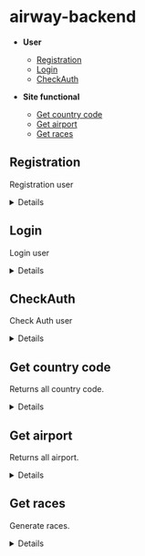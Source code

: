 # airway-backend

- **User**
    - [Registration](https://github.com/top-aleksei/airway-backend#registration)
    - [Login](https://github.com/top-aleksei/airway-backend#login)
    - [CheckAuth](https://github.com/top-aleksei/airway-backend#check-auth)

- **Site functional**
    - [Get country code](https://github.com/top-aleksei/airway-backend#get-country-code)
    - [Get airport](https://github.com/top-aleksei/airway-backend#get-airport)
    - [Get races](https://github.com/top-aleksei/airway-backend#get-races)




**Registration**
----
Registration user

<details>

* **URL**

    /auth/registration

* **Method:**

    `POST`

* **Headers:**

'Content-Type': 'application/json'

*  **URL Params**

    None

* **Query Params**

    None

* **Data Params**
  ```json
      {
      "firstName": "John",
      "lastName": "Doe",
      "email": "johndoe@example.com",
      "password": "password123",
      "dateBirth": "1990-01-01",
      "sex": "male",
      "countryCode": "US",
      "phoneNumber": "1234567890",
      "citizenship": "American"
      }
  ```
* **Success Response:**

  * **Code:** 200 OK <br />
    **Content:** 
    ```json
        {"message":"Registration complete"}
    ```
 
* **Error Response:**

    {message: `Registration error`}
      
    or

**Code:** 409 conflict <br />

    {message: `This email is already exists`}
  
* **Notes:**

    None

</details>



**Login**
----
Login user

<details>

* **URL**

    /auth/login

* **Method:**

    `POST`

* **Headers:**

'Content-Type': 'application/json'

*  **URL Params**

    None

* **Query Params**

    None

* **Data Params**
  ```json
      {
      "email": "johndoe@example.com",
      "password": "password123",
      }
  ```
* **Success Response:**

  * **Code:** 200 OK <br />
    **Content:** 
    ```json
        {
          "token": "eyJhbGciOiJIUzI1NiIsInR5cCI6IkpXVCJ9.eyJpZCI6IjY0NDk5MzEzYjhlY2MyODQ5MTExMGU0OSIsImlhdCI6MTY4MjY2MTg5OSwiZXhwIjoxNjgyNzQ4Mjk5fQ.Pz6nSo4yO3mqxV1yWVa8-odqnTQASouZ4PA7Hivj8sI",
          "userId": "64499313b8ecc28491110e49",
          "userProfile": {
              "firstName": "John",
              "lastName": "Doe",
              "email": "johndoe@example.com",
              "dateBirth": "Mon Jan 01 1990 01:00:00 GMT+0100 (Central European Standard Time)",
              "sex": "male",
              "countryCode": "US",
              "phoneNumber": 1234567890,
              "citizenship": "American"
          }
        }
    ```
 
* **Error Response:**

    {message: `User johndoa@example.com not found`}
      
    or
  
    {message: `Password not valid`}
      
    or
  
    {message: `Login error`}
  
* **Notes:**

    None

</details>


**CheckAuth**
----
Check Auth user

<details>

* **URL**

    /auth/check-auth

* **Method:**

    `GET`

* **Headers:**

'Content-Type': 'application/json'
'Authorization': 'Bearer eyJhbGciOiJIUzI1NiIsInR5cCI6IkpXVCJ9.eyJpZCI6IjY0NDk5MzEzYjhlY2MyODQ5MTExMGU0OSIsImlhdCI6MTY4MjY2MTY1NCwiZXhwIjoxNjgyNzQ4MDU0fQ.-CdxY4BSsBx32BIcb7RiIjOXZGueamNbKj2rnBY10pc'

*  **URL Params**

    None

* **Query Params**

      ```json
      "id":"jsdhfbcseh7yy32dLKJ"
  ```

* **Data Params**

    None

* **Success Response:**

  * **Code:** 200 OK <br />
    **Content:** 
    ```json
    {
      "firstName": "John",
      "lastName": "Doe",
      "email": "johndoe@example.com",
      "dateBirth": "Mon Jan 01 1990 01:00:00 GMT+0100 (Central European Standard Time)",
      "sex": "male",
      "countryCode": "US",
      "phoneNumber": 1234567890,
      "citizenship": "American"
    }
    ```
 
* **Error Response:**

    {message: `You are not authorized to perform this operation`}
      
    or
  
    {message: `User not found`}
     
    or
  
    {message: `Check auth error`}


  
* **Notes:**

    None

</details>



**Get country code**
----
Returns all country code.

<details>

* **URL**

    /country-codes

* **Method:**

    `GET`

* **Headers:**

'Content-Type': 'application/json'

*  **URL Params**

    None

* **Query Params**

    

* **Data Params**

    None

* **Success Response:**

  * **Code:** 200 OK <br />
    **Content:** 
    ```json
        [   
          {
          "country": "Australia",
          "code": "+61"
          },
          {
          "country": "Austria",
          "code": "+43"
          },
          {
          "country": "Azerbaijan",
          "code": "+994"
          },
                
        ]
    ```
 
* **Error Response:**

    {message: `Get all country codes error`}
  
* **Notes:**

    None

</details>


**Get airport**
----
Returns all airport.

<details>

* **URL**

    /airports

* **Method:**

    `GET`

* **Headers:**

'Content-Type': 'application/json'

*  **URL Params**

    None

* **Query Params**

    None

* **Data Params**

    None

* **Success Response:**

  * **Code:** 200 OK <br />
    **Content:** 
    ```json
        [
          {
            "code": "AMS",
            "name": "Amsterdam Airport Schiphol",
            "city": "Amsterdam",
            "country": "Netherlands"
            },
            {
            "code": "CDG",
            "name": "Paris-Charles de Gaulle Airport",
            "city": "Paris",
            "country": "France"
          },
        ]
    ```
 
* **Error Response:**

    {message: `Get all airports error`}
  
* **Notes:**

    None

</details>


**Get races**
----
Generate races.

<details>

* **URL**

    /races

* **Method:**

    `GET`

* **Headers:**

'Content-Type': 'application/json'

*  **URL Params**

    None

* **Query Params**

    "departureAirportCode":"string"
      
     "arrivalAirportCode":"string" 
       
     "departureDate":"string"
       
     "returnDate":"string";
       
     "roundTrip":"number"; (0 or 1)
       
     "countAdult":"number";
       
     "countChildren":"number";
       
     "countInfant":"number";
       
     "amountRace":"number";
       

     example /races?departureAirportCode=WAW&arrivalAirportCode=DUB&departureDate=2023-04-27T00:00:00.000Z&returnDate=2023-04-28T00:00:00.000Z&roundTrip=1&countAdult=2&countChildren=3&countInfant=2&amountRace=1

* **Data Params**

    None

* **Success Response:**

  * **Code:** 200 OK <br />
    **Content:** 
    ```json
        {
          "departureAirportCode": "WAW",
          "departureAirportName": "Warsaw Chopin Airport",
          "departureAirportCity": "Warsaw",
          "departureAirportCountry": "Poland",
          "timeZoneDepartureAirport": 2,
          "arrivalAirportCode": "DUB",
          "arrivalAirportName": "Dublin Airport",
          "arrivalAirportCity": "Dublin",
          "arrivalAirportCountry": "Ireland",
          "timeZoneArrivalAirport": 1,
          "flightTime": 140,
          "races": [
              {
                  "departureDateTime": "2023-04-27T15:20:00.000Z",
                  "arrivalDateTime": "2023-04-27T16:40:00.000Z",
                  "seatNumbers": [
                      "22d",
                      "23d",
                      "24d",
                      "25d",
                      "26d"
                  ],
                  "freeSeats": 8,
                  "costTicket": "151.54",
                  "numberRace": "DL3534"
              }
          ],
          "returnRaces": {
              "flights": [
                  [
                      {
                          "departureDateTime": "2023-04-28T15:20:00.000Z",
                          "arrivalDateTime": "2023-04-28T18:40:00.000Z",
                          "seatNumbers": [
                              "37d",
                              "38d",
                              "39d",
                              "40d",
                              "41d"
                          ],
                          "freeSeats": 25,
                          "costTicket": "160.77",
                          "numberRace": "UA8586"
                      }
                  ]
              ]
          }
        }
    ```
 
* **Error Response:**

    {message: `Get races error`}
  
* **Notes:**

    None

</details>